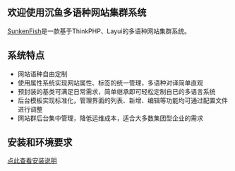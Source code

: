## 欢迎使用沉鱼多语种网站集群系统

[SunkenFish](http://www.fakeruhe.com)是一款基于ThinkPHP、Layui的多语种网站集群系统。

## 系统特点

* 网站语种自由定制
* 使用属性系统实现网站属性、标签的统一管理，多语种对译简单直观
* 预封装的基类可满足日常需求，简单继承即可轻松定制自已的多语言系统
* 后台模板实现标准化，管理界面的列表、新增、编辑等功能均可通过配置文件进行调整
* 网站群后台集中管理，降低运维成本，适合大多数集团型企业的需求

## 安装和环境要求
[点此查看安装说明](http://www.fakeruhe.com/news/176.html)
